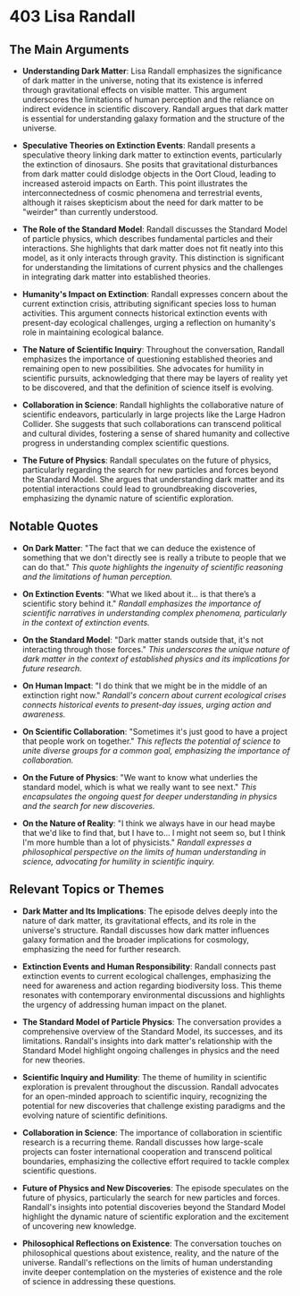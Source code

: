 # 403 Lisa Randall

## The Main Arguments

- **Understanding Dark Matter**: Lisa Randall emphasizes the significance of dark matter in the universe, noting that its existence is inferred through gravitational effects on visible matter. This argument underscores the limitations of human perception and the reliance on indirect evidence in scientific discovery. Randall argues that dark matter is essential for understanding galaxy formation and the structure of the universe.

- **Speculative Theories on Extinction Events**: Randall presents a speculative theory linking dark matter to extinction events, particularly the extinction of dinosaurs. She posits that gravitational disturbances from dark matter could dislodge objects in the Oort Cloud, leading to increased asteroid impacts on Earth. This point illustrates the interconnectedness of cosmic phenomena and terrestrial events, although it raises skepticism about the need for dark matter to be "weirder" than currently understood.

- **The Role of the Standard Model**: Randall discusses the Standard Model of particle physics, which describes fundamental particles and their interactions. She highlights that dark matter does not fit neatly into this model, as it only interacts through gravity. This distinction is significant for understanding the limitations of current physics and the challenges in integrating dark matter into established theories.

- **Humanity's Impact on Extinction**: Randall expresses concern about the current extinction crisis, attributing significant species loss to human activities. This argument connects historical extinction events with present-day ecological challenges, urging a reflection on humanity's role in maintaining ecological balance.

- **The Nature of Scientific Inquiry**: Throughout the conversation, Randall emphasizes the importance of questioning established theories and remaining open to new possibilities. She advocates for humility in scientific pursuits, acknowledging that there may be layers of reality yet to be discovered, and that the definition of science itself is evolving.

- **Collaboration in Science**: Randall highlights the collaborative nature of scientific endeavors, particularly in large projects like the Large Hadron Collider. She suggests that such collaborations can transcend political and cultural divides, fostering a sense of shared humanity and collective progress in understanding complex scientific questions.

- **The Future of Physics**: Randall speculates on the future of physics, particularly regarding the search for new particles and forces beyond the Standard Model. She argues that understanding dark matter and its potential interactions could lead to groundbreaking discoveries, emphasizing the dynamic nature of scientific exploration.

## Notable Quotes

- **On Dark Matter**: "The fact that we can deduce the existence of something that we don't directly see is really a tribute to people that we can do that."
  *This quote highlights the ingenuity of scientific reasoning and the limitations of human perception.*

- **On Extinction Events**: "What we liked about it… is that there’s a scientific story behind it."
  *Randall emphasizes the importance of scientific narratives in understanding complex phenomena, particularly in the context of extinction events.*

- **On the Standard Model**: "Dark matter stands outside that, it's not interacting through those forces."
  *This underscores the unique nature of dark matter in the context of established physics and its implications for future research.*

- **On Human Impact**: "I do think that we might be in the middle of an extinction right now."
  *Randall's concern about current ecological crises connects historical events to present-day issues, urging action and awareness.*

- **On Scientific Collaboration**: "Sometimes it's just good to have a project that people work on together."
  *This reflects the potential of science to unite diverse groups for a common goal, emphasizing the importance of collaboration.*

- **On the Future of Physics**: "We want to know what underlies the standard model, which is what we really want to see next."
  *This encapsulates the ongoing quest for deeper understanding in physics and the search for new discoveries.*

- **On the Nature of Reality**: "I think we always have in our head maybe that we'd like to find that, but I have to… I might not seem so, but I think I'm more humble than a lot of physicists."
  *Randall expresses a philosophical perspective on the limits of human understanding in science, advocating for humility in scientific inquiry.*

## Relevant Topics or Themes

- **Dark Matter and Its Implications**: The episode delves deeply into the nature of dark matter, its gravitational effects, and its role in the universe's structure. Randall discusses how dark matter influences galaxy formation and the broader implications for cosmology, emphasizing the need for further research.

- **Extinction Events and Human Responsibility**: Randall connects past extinction events to current ecological challenges, emphasizing the need for awareness and action regarding biodiversity loss. This theme resonates with contemporary environmental discussions and highlights the urgency of addressing human impact on the planet.

- **The Standard Model of Particle Physics**: The conversation provides a comprehensive overview of the Standard Model, its successes, and its limitations. Randall's insights into dark matter's relationship with the Standard Model highlight ongoing challenges in physics and the need for new theories.

- **Scientific Inquiry and Humility**: The theme of humility in scientific exploration is prevalent throughout the discussion. Randall advocates for an open-minded approach to scientific inquiry, recognizing the potential for new discoveries that challenge existing paradigms and the evolving nature of scientific definitions.

- **Collaboration in Science**: The importance of collaboration in scientific research is a recurring theme. Randall discusses how large-scale projects can foster international cooperation and transcend political boundaries, emphasizing the collective effort required to tackle complex scientific questions.

- **Future of Physics and New Discoveries**: The episode speculates on the future of physics, particularly the search for new particles and forces. Randall's insights into potential discoveries beyond the Standard Model highlight the dynamic nature of scientific exploration and the excitement of uncovering new knowledge.

- **Philosophical Reflections on Existence**: The conversation touches on philosophical questions about existence, reality, and the nature of the universe. Randall's reflections on the limits of human understanding invite deeper contemplation on the mysteries of existence and the role of science in addressing these questions.
